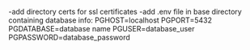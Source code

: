 -add directory certs for ssl certificates
-add .env file in base directory containing database info:
PGHOST=localhost
PGPORT=5432
PGDATABASE=database name
PGUSER=database_user
PGPASSWORD=database_password
